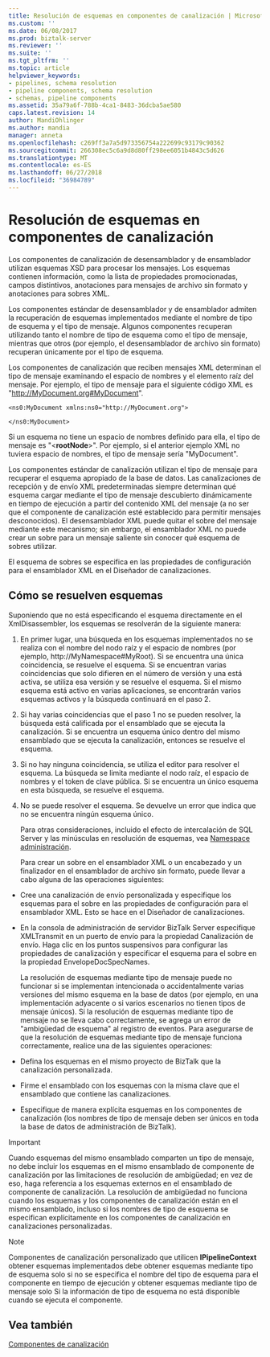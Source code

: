 ```yaml
---
title: Resolución de esquemas en componentes de canalización | Microsoft Docs
ms.custom: ''
ms.date: 06/08/2017
ms.prod: biztalk-server
ms.reviewer: ''
ms.suite: ''
ms.tgt_pltfrm: ''
ms.topic: article
helpviewer_keywords:
- pipelines, schema resolution
- pipeline components, schema resolution
- schemas, pipeline components
ms.assetid: 35a79a6f-788b-4ca1-8483-36dcba5ae580
caps.latest.revision: 14
author: MandiOhlinger
ms.author: mandia
manager: anneta
ms.openlocfilehash: c269ff3a7a5d973356754a222699c93179c90362
ms.sourcegitcommit: 266308ec5c6a9d8d80ff298ee6051b4843c5d626
ms.translationtype: MT
ms.contentlocale: es-ES
ms.lasthandoff: 06/27/2018
ms.locfileid: "36984789"
---
```

# <a name="schema-resolution-in-pipeline-components"></a>Resolución de esquemas en componentes de canalización
Los componentes de canalización de desensamblador y de ensamblador utilizan esquemas XSD para procesar los mensajes. Los esquemas contienen información, como la lista de propiedades promocionadas, campos distintivos, anotaciones para mensajes de archivo sin formato y anotaciones para sobres XML.  
  
 Los componentes estándar de desensamblador y de ensamblador admiten la recuperación de esquemas implementados mediante el nombre de tipo de esquema y el tipo de mensaje. Algunos componentes recuperan utilizando tanto el nombre de tipo de esquema como el tipo de mensaje, mientras que otros (por ejemplo, el desensamblador de archivo sin formato) recuperan únicamente por el tipo de esquema.  
  
 Los componentes de canalización que reciben mensajes XML determinan el tipo de mensaje examinando el espacio de nombres y el elemento raíz del mensaje. Por ejemplo, el tipo de mensaje para el siguiente código XML es "<http://MyDocument.org#MyDocument>".  
  
```  
<ns0:MyDocument xmlns:ns0="http://MyDocument.org">  
  
</ns0:MyDocument>  
```  
  
 Si un esquema no tiene un espacio de nombres definido para ella, el tipo de mensaje es "\<**rootNode**\>". Por ejemplo, si el anterior ejemplo XML no tuviera espacio de nombres, el tipo de mensaje sería "MyDocument".  
  
 Los componentes estándar de canalización utilizan el tipo de mensaje para recuperar el esquema apropiado de la base de datos. Las canalizaciones de recepción y de envío XML predeterminadas siempre determinan qué esquema cargar mediante el tipo de mensaje descubierto dinámicamente en tiempo de ejecución a partir del contenido XML del mensaje (a no ser que el componente de canalización esté establecido para permitir mensajes desconocidos). El desensamblador XML puede quitar el sobre del mensaje mediante este mecanismo; sin embargo, el ensamblador XML no puede crear un sobre para un mensaje saliente sin conocer qué esquema de sobres utilizar.  
  
 El esquema de sobres se especifica en las propiedades de configuración para el ensamblador XML en el Diseñador de canalizaciones.  
  
## <a name="how-schemas-are-resolved"></a>Cómo se resuelven esquemas  
 Suponiendo que no está especificando el esquema directamente en el XmlDisassembler, los esquemas se resolverán de la siguiente manera:  
  
1. En primer lugar, una búsqueda en los esquemas implementados no se realiza con el nombre del nodo raíz y el espacio de nombres (por ejemplo, http://MyNamespace#MyRoot). Si se encuentra una única coincidencia, se resuelve el esquema. Si se encuentran varias coincidencias que solo difieren en el número de versión y una está activa, se utiliza esa versión y se resuelve el esquema. Si el mismo esquema está activo en varias aplicaciones, se encontrarán varios esquemas activos y la búsqueda continuará en el paso 2.  
  
2. Si hay varias coincidencias que el paso 1 no se pueden resolver, la búsqueda está calificada por el ensamblado que se ejecuta la canalización. Si se encuentra un esquema único dentro del mismo ensamblado que se ejecuta la canalización, entonces se resuelve el esquema.  
  
3. Si no hay ninguna coincidencia, se utiliza el editor para resolver el esquema. La búsqueda se limita mediante el nodo raíz, el espacio de nombres y el token de clave pública. Si se encuentra un único esquema en esta búsqueda, se resuelve el esquema.  
  
4. No se puede resolver el esquema. Se devuelve un error que indica que no se encuentra ningún esquema único.  
  
   Para otras consideraciones, incluido el efecto de intercalación de SQL Server y las minúsculas en resolución de esquemas, vea [Namespace administración](../core/namespace-management.md).  
  
   Para crear un sobre en el ensamblador XML o un encabezado y un finalizador en el ensamblador de archivo sin formato, puede llevar a cabo alguna de las operaciones siguientes:  
  
- Cree una canalización de envío personalizada y especifique los esquemas para el sobre en las propiedades de configuración para el ensamblador XML. Esto se hace en el Diseñador de canalizaciones.  
  
- En la consola de administración de servidor BizTalk Server especifique XMLTransmit en un puerto de envío para la propiedad Canalización de envío. Haga clic en los puntos suspensivos para configurar las propiedades de canalización y especificar el esquema para el sobre en la propiedad EnvelopeDocSpecNames.  
  
  La resolución de esquemas mediante tipo de mensaje puede no funcionar si se implementan intencionada o accidentalmente varias versiones del mismo esquema en la base de datos (por ejemplo, en una implementación adyacente o si varios escenarios no tienen tipos de mensaje únicos). Si la resolución de esquemas mediante tipo de mensaje no se lleva cabo correctamente, se agrega un error de "ambigüedad de esquema" al registro de eventos. Para asegurarse de que la resolución de esquemas mediante tipo de mensaje funciona correctamente, realice una de las siguientes operaciones:  
  
- Defina los esquemas en el mismo proyecto de BizTalk que la canalización personalizada.  
  
- Firme el ensamblado con los esquemas con la misma clave que el ensamblado que contiene las canalizaciones.  
  
- Especifique de manera explícita esquemas en los componentes de canalización (los nombres de tipo de mensaje deben ser únicos en toda la base de datos de administración de BizTalk).  
  
> [!IMPORTANT]
>  Cuando esquemas del mismo ensamblado comparten un tipo de mensaje, no debe incluir los esquemas en el mismo ensamblado de componente de canalización por las limitaciones de resolución de ambigüedad; en vez de eso, haga referencia a los esquemas externos en el ensamblado de componente de canalización. La resolución de ambigüedad no funciona cuando los esquemas y los componentes de canalización están en el mismo ensamblado, incluso si los nombres de tipo de esquema se especifican explícitamente en los componentes de canalización en canalizaciones personalizadas.  
  
> [!NOTE]
>  Componentes de canalización personalizado que utilicen **IPipelineContext** obtener esquemas implementados debe obtener esquemas mediante tipo de esquema solo si no se especifica el nombre del tipo de esquema para el componente en tiempo de ejecución y obtener esquemas mediante tipo de mensaje solo Si la información de tipo de esquema no está disponible cuando se ejecuta el componente.  
  
## <a name="see-also"></a>Vea también  
 [Componentes de canalización](../core/pipeline-components.md)